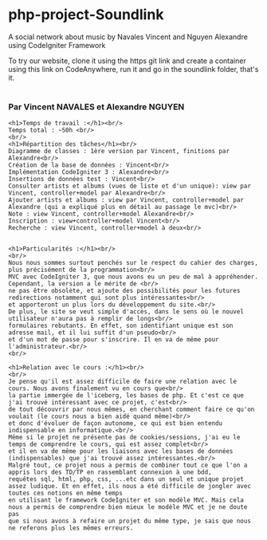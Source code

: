 # php-project-Soundlink
A social network about music by Navales Vincent and Nguyen Alexandre using CodeIgniter Framework

To try our website, clone it using the https git link and create a container using this link on CodeAnywhere, run it and go in the soundlink folder, that's it.<br><br>
<html>
<head>
  <meta charset="latin1">
  <meta name="viewport" content="width=device-width">
  <title>Rapport</title>
</head>
<body>
	<h3>Par Vincent NAVALES et Alexandre NGUYEN</h3>

	<h1>Temps de travail :</h1><br/>
	Temps total : ~50h <br/>
	<br/>
	<h1>Répartition des tâches</h1><br/>
	Diagramme de classes : 1ère version par Vincent, finitions par Alexandre<br/>
	Création de la base de données : Vincent<br/>
	Implémentation CodeIgniter 3 : Alexandre<br/>
	Insertions de données test : Vincent<br/>
	Consulter artists et albums (vues de liste et d'un unique): view par Vincent, controller+model par Alexandre<br/>
	Ajouter artists et albums : view par Vincent, controller+model par Alexandre (qui a expliqué plus en détail au passage le mvc)<br/>
	Note : view Vincent, controller+model Alexandre<br/>
	Inscription : view+controller+model Vincent<br/>
	Recherche : view Vincent, controller+model à deux<br/>
	
	
	<h1>Particularités :</h1><br/>
	<br/>
	Nous nous sommes surtout penchés sur le respect du cahier des charges, plus précisément de la programmation<br/>
	MVC avec CodeIgniter 3, que nous avons eu un peu de mal à appréhender. Cependant, la version a le mérite de <br/>
	ne pas être obsolète, et ajoute des possibilités pour les futures redirections notamment qui sont plus intéressantes<br/>
	et apporteront un plus lors du développement du site.<br/>
	De plus, le site se veut simple d'accès, dans le sens où le nouvel utilisateur n'aura pas à remplir de longs<br/>
	formulaires rebutants. En effet, son identifiant unique est son adresse mail, et il lui suffit d'un pseudo<br/>
	et d'un mot de passe pour s'inscrire. Il en va de même pour l'administrateur.<br/>
	<br/>
	
	<h1>Relation avec le cours :</h1><br/>
	<br/>
	Je pense qu'il est assez difficile de faire une relation avec le cours. Nous avons finalement vu en cours que<br/>
	la partie immergée de l'iceberg, les bases de php. Et c'est ce que j'ai trouvé intéressant avec ce projet, c'est<br/>
	de tout découvrir par nous mêmes, en cherchant comment faire ce qu'on voulait (le cours nous a bien aidé quand même)<br/>
	et donc d'évoluer de façon autonome, ce qui est bien entendu indispensable en informatique.<br/>
	Même si le projet ne présente pas de cookies/sessions, j'ai eu le temps de comprendre le cours, qui est assez complet<br/>
	et il en va de même pour les liaisons avec les bases de données (indispensables) que j'ai trouvé assez intéressantes.<br/>
	Malgré tout, ce projet nous a permis de combiner tout ce que l'on a appris lors des TD/TP en rassemblant connexion à une bdd,
	requêtes sql, html, php, css, ...etc dans un seul et unique projet assez ludique. Et en effet, ils nous a été difficile de jongler avec toutes ces notions en même temps
	en utilisant le framework CodeIgniter et son modèle MVC. Mais cela nous a permis de comprendre bien mieux le modèle MVC et je ne doute pas
	que si nous avons à refaire un projet du même type, je sais que nous ne referons plus les mêmes erreurs.
</body>
</html>

